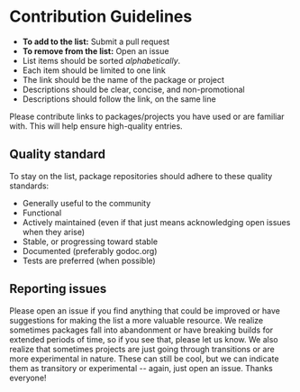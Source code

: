 # Contribution Guidelines

- **To add to the list:** Submit a pull request
- **To remove from the list:** Open an issue
- List items should be sorted *alphabetically*.
- Each item should be limited to one link
- The link should be the name of the package or project
- Descriptions should be clear, concise, and non-promotional
- Descriptions should follow the link, on the same line

Please contribute links to packages/projects you have used or are familiar
with. This will help ensure high-quality entries.


## Quality standard

To stay on the list, package repositories should adhere to these quality
standards:

- Generally useful to the community
- Functional
- Actively maintained (even if that just means acknowledging open issues when
  they arise)
- Stable, or progressing toward stable
- Documented (preferably godoc.org)
- Tests are preferred (when possible)


## Reporting issues

Please open an issue if you find anything that could be improved or have
suggestions for making the list a more valuable resource. We realize sometimes
packages fall into abandonment or have breaking builds for extended periods of
time, so if you see that, please let us know. We also realize that sometimes
projects are just going through transitions or are more experimental in nature.
These can still be cool, but we can indicate them as transitory or experimental
-- again, just open an issue. Thanks everyone!
